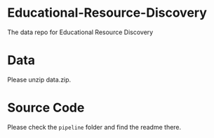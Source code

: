 # Educational-Resource-Discovery
The data repo for Educational Resource Discovery
# Data
Please unzip data.zip.
# Source Code
Please check the `pipeline` folder and find the readme there. 
